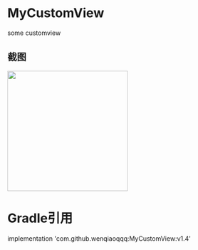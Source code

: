 # MyCustomView
some customview 

## 截图
<div> <img src='https://github.com/wenqiaoqqq/MyCustomView/tree/master/raw/view.gif' width='270px'/> </div>


# Gradle引用

implementation 'com.github.wenqiaoqqq:MyCustomView:v1.4'
